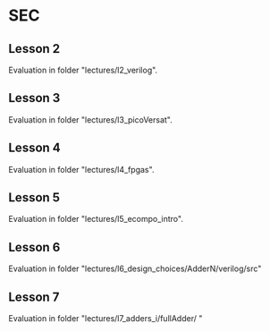# SEC
## Lesson 2 
Evaluation in folder "lectures/l2_verilog".
## Lesson 3 
Evaluation in folder "lectures/l3_picoVersat".
## Lesson 4
Evaluation in folder "lectures/l4_fpgas".
## Lesson 5
Evaluation in folder "lectures/l5_ecompo_intro".
## Lesson 6
Evaluation in folder "lectures/l6_design_choices/AdderN/verilog/src"
## Lesson 7
Evaluation in folder "lectures/l7_adders_i/fullAdder/
"
